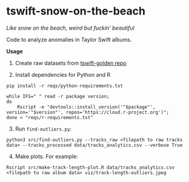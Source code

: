 # tswift-snow-on-the-beach
*Like snow on the beach, weird but fuckin' beautiful*

Code to analyze anomalies in Taylor Swift albums.

**Usage**

1. Create raw datasets from [tswift-golden repo](https://github.com/scarlettswerdlow/tswift-golden/tree/main)

2. Install dependencies for Python and R

```
pip install -r reqs/python-requirements.txt
```

```
while IFS=" " read -r package version; 
do
    Rscript -e "devtools::install_version('"$package"', version='"$version"', repos='https://cloud.r-project.org')"; 
done < "reqs/r-requirements.txt"
```

3. Run `find-outliers.py`:

```
python3 src/find-outliers.py --tracks_raw <filepath to raw tracks data> --tracks_processed data/tracks_analytics.csv --verbose True
```

4. Make plots. For example:

```
Rscript src/make-track-length-plot.R data/tracks_analytics.csv <filepath to raw album data> viz/track-length-outliers.jpeg
```
